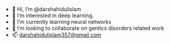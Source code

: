 - 👋 Hi, I’m @darshahidulislam
- 👀 I’m interested in deep learning.
- 🌱 I’m currently learning neural networks
- 💞️ I’m looking to collaborate on gentics disorders related work
- 📫 darshahidulislam357@gmail.com

<!---
darshahidulislam/darshahidulislam is a ✨ special ✨ repository because its `README.md` (this file) appears on your GitHub profile.
You can click the Preview link to take a look at your changes.
--->
